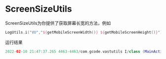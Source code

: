 # ScreenSizeUtils

ScreenSizeUtils为你提供了获取屏幕长宽的方法，例如

```kotlin
LogUtils.i("VU","${getMobileScreenWidth()} ${getMobileScreenHeight()}")
```

运行结果

```kotlin
2022-02-10 21:47:37.265 4463-4463/com.gcode.vastutils I/class (MainActivity.kt:43): method: onCreate() key: VU content: 1080 2340
```
